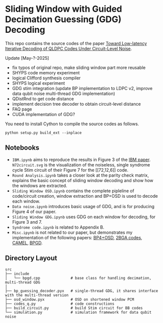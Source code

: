 # Sliding Window with Guided Decimation Guessing (GDG) Decoding

This repo contains the source codes of the paper [Toward Low-latency Iterative Decoding of QLDPC Codes Under Circuit-Level Noise](https://arxiv.org/pdf/2403.18901.pdf).

Update [May-?-2025]
- fix typos of original repo, make sliding window part more reusable
- SHYPS code memory experiment <style>span[class="checked"]{color: green;}</style>
- logical Clifford synthesis compiler
- SHYPS logical experiment 
- GDG stim integration (update BP implementation to LDPC v2, improve data qubit noise multi-thread GDG implementation)
- QDistRnd to get code distance 
- implement decision tree decoder to obtain circuit-level distance
- FAQ page
- CUDA implementation of GDG?



You need to install Cython to compile the source codes as follows.
```
python setup.py build_ext --inplace
```
## Notebooks

- `IBM.ipynb` aims to reproduce the results in Figure 3 of the [IBM paper](https://arxiv.org/pdf/2308.07915.pdf). `N72circuit.svg` is the visualization of the noiseless, single syndrome cycle Stim circuit of their Figure 7 for the [[72,12,6]] code.
- `Round Analysis.ipynb` takes a closer look at the parity check matrix, explains the basic concept of sliding window decoding and show how the windows are extracted.
- `Sliding Window OSD.ipynb` contains the complete pipleline of code/circuit creation, window extraction and BP+OSD is used to decode each window.
- `Data noise.ipynb` introduces basic usage of GDG, and is for producing Figure 4 of our paper.
- `Sliding Window GDG.ipynb` uses GDG on each window for decoding, for Figure 3 and 7.
- `Syndrome code.ipynb` is related to Appendix B.
- `Misc.ipynb` is not related to our paper, but demonstrates my implementation of the following papers: [BP4+OSD](https://quantum-journal.org/papers/q-2021-11-22-585/pdf/), [2BGA codes](https://arxiv.org/pdf/2306.16400.pdf), [CAMEL](https://arxiv.org/pdf/2401.06874.pdf), [BPGD](https://arxiv.org/pdf/2312.10950.pdf).

## Directory Layout
    src
    ├── include
    │   └── bpgd.cpp              # base class for handling decimation, multi-thread GDG
    │
    ├── bp_guessing_decoder.pyx   # single-thread GDG, it shares interface with the multi-thread version
    ├── osd_window.pyx            # OSD on shortened window PCM
    ├── codes_q.py                # code constructions
    ├── build_circuit.py          # build Stim circuit for BB codes
    └── simulation.py             # simulation framework for data qubit noise